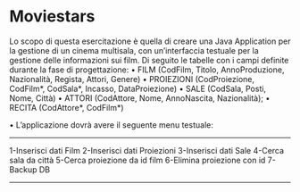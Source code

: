 # Moviestars
Lo scopo di questa esercitazione è quella di creare una Java Application per la gestione di un cinema multisala, con
un’interfaccia testuale per la gestione delle informazioni sui film.
Di seguito le tabelle con i campi definite durante la fase di progettazione:
• FILM (CodFilm, Titolo, AnnoProduzione, Nazionalità, Regista, Attori, Genere)
• PROIEZIONI (CodProiezione, CodFilm*, CodSala*, Incasso, DataProiezione)
• SALE (CodSala, Posti, Nome, Città)
• ATTORI (CodAttore, Nome, AnnoNascita, Nazionalità);
• RECITA (CodAttore*, CodFilm*)

• L’applicazione dovrà avere il seguente menu testuale:
* * * * * * * * * * * * * * * * * * * * * * * * * * * * * *
1-Inserisci dati Film
2-Inserisci dati Proiezioni
3-Inserisci dati Sale
4-Cerca sala da città
5-Cerca proiezione da id film
6-Elimina proiezione con id
7-Backup DB
* * * * * * * * * * * * * * * * * * * * * * * * * * * * * *